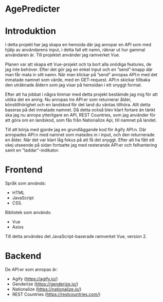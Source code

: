# AgePredicter

# Introduktion
I detta projekt har jag skapa en hemsida där jag anropar en API som med hjälp av användarens input, i detta fall ett namn, räknar ut hur gammal användaren är. Till projektet använder jag ramverket Vue.

Planen var att skapa ett Vue-projekt och ta bort alla onödiga features, de jag inte behöver. Efter det gör jag en enkel input och en ”send”-knapp där man får mata in sitt namn. När man klickar på ”send” anropas API:n med det inmatade namnet som värde, med en GET-request. API:n skickar tillbaka den uträknade åldern som jag visar på hemsidan i ett snyggt format.

Efter att ha jobbat i några timmar med detta projekt bestämde jag mig för att utöka det en aning. Nu anropas tre API:er som returnerar ålder, könstillhörighet och en landskod för det land du väntas tillhöra. Allt detta baseras på det inmatade namnet. Då detta också blev klart fortare än tänkt ska jag nu anropa ytterligare en API, REST Countries, som jag använder för att göra om en landskod, som fås från Nationalize Api, till namnet på landet.

Till att börja med gjorde jag en grundläggande kod för Agify API:n. Där anropades API:n med namnet som matades in i input, och den returnerade en ålder. När det var klart låg fokus på att få det snyggt. Efter att ha fått ett okej utseende på sidan fortsatte jag med resterande API:er och felhantering samt en "laddar"-indikator.

# Frontend
Språk som används: 
* HTML
* JavaScript
* CSS. 

Bibliotek som används:
* Vue 
* Axios

Till detta användes det JavaScript-baserade ramverket Vue, version 2.

# Backend
De API:er som anropas är:
* Agify (https://agify.io/)
* Genderize (https://genderize.io/)
* Nationalize (https://nationalize.io/)
* REST Countries (https://restcountries.com/)
